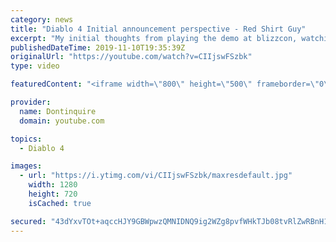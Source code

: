 ```yaml
---
category: news
title: "Diablo 4 Initial announcement perspective - Red Shirt Guy"
excerpt: "My initial thoughts from playing the demo at blizzcon, watching the developer interviews, and listening to the wacky Q&A from the systems and features panel."
publishedDateTime: 2019-11-10T19:35:39Z
originalUrl: "https://youtube.com/watch?v=CIIjswFSzbk"
type: video

featuredContent: "<iframe width=\"800\" height=\"500\" frameborder=\"0\" src=\"https://www.youtube.com/embed/CIIjswFSzbk\" allow=\"accelerometer; autoplay; encrypted-media; gyroscope; picture-in-picture\" allowfullscreen></iframe>"

provider:
  name: Dontinquire
  domain: youtube.com

topics:
  - Diablo 4

images:
  - url: "https://i.ytimg.com/vi/CIIjswFSzbk/maxresdefault.jpg"
    width: 1280
    height: 720
    isCached: true

secured: "43dYxvTOt+aqccHJY9GBWpwzQMNIDNQ9ig2WZg8pvfWHkTJb08tvRlZwRBnH1YhsNpxxCH8h6D4j8NVpDJDegaxhJXzALsBOHFXJtSHgpxB+f+Nv8kr5gl6hPezqerU5yrwt/d2LP5d5UMP1adPM1YU+qTK/aVpWd7zGl9BbmY4riWZIvPmwND/1pQwf2Catcm0WOrqshN+r2pH/uKEJWWgMS7yIBqpswAEBh1HxhRgVCnZYBiqmwwsk3Z0AUd6rE7tpcxo/3R8HFOhUERkkCwIIMA8idh9oUiLz6bvY9rsBu2E4xAq+3CAUyDdokXaEIIS+qSv9eDi8DzYCXq3VsOkoEPdkB3ANwCFfYmeHZY7QSna72AXUOsu7aRn5GpEqhZzCZ3LtRdux4HfTXcf8liOpxjtpD10RNTpFmP2VgSHjmrIF/HCY+/Gl0A9afMnt;Ho0FY5YIDf/JgdR883/7xA=="
---
```


